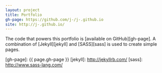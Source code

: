 ```yaml
---
layout: project
title: Portfolio
gh-page: https://github.com/j-/j-.github.io
site: http://j-.github.io/
---
```


The code that powers this portfolio is [available on GitHub][gh-page]. A combination of [Jekyll][jekyll] and [SASS][sass] is used to create simple pages.

[gh-page]: {{ page.gh-page }}
[jekyll]: http://jekyllrb.com/
[sass]: http://www.sass-lang.com/